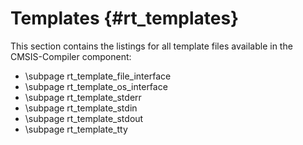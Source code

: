 # Templates {#rt_templates}

This section contains the listings for all template files available in the CMSIS-Compiler component:

 - \subpage rt_template_file_interface
 - \subpage rt_template_os_interface
 - \subpage rt_template_stderr
 - \subpage rt_template_stdin
 - \subpage rt_template_stdout
 - \subpage rt_template_tty
